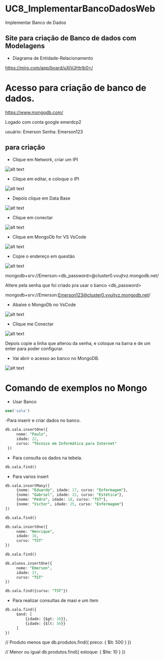 # UC8_ImplementarBancoDadosWeb
Implementar Banco de Dados

## Site para criação de Banco de dados com Modelagens

- Diagrama de Entidade-Relacionamento

https://miro.com/app/board/uXjVJHtrlb0=/

# Acesso para criação de banco de dados.

https://www.mongodb.com/

Logado com conta google emerdcp2

usuário:
Emerson
Senha:
Emerson123

## para criação

- Clique em Network, criar um IPI

![alt text](image.png)

- Clique em editar, e coloque o IPI

![alt text](image-1.png)

- Depois clique em Data Base

![alt text](image-2.png)

- Clique em conectar

![alt text](image-3.png)

- Clique em MongoDb for VS VsCode

![alt text](image-4.png)

- Copie o endereço em questão

![alt text](image-5.png)

mongodb+srv://Emerson:<db_password>@cluster0.vvujtvz.mongodb.net/

Altere pela senha que foi criado pra usar o banco <db_password>

mongodb+srv://Emerson:Emerson123@cluster0.vvujtvz.mongodb.net/

- Abaixe o MongoDb no VsCode

![alt text](image-6.png)

- Clique me Conectar

![alt text](image-7.png)

Depois copie a linha que alterou da senha, e coloque na barra e de um enter para poder configurar.

- Vai abrir o acesso ao banco no MongoDB.

![alt text](image-8.png)


# Comando de exemplos no Mongo

- Usar Banco

```sql
use('sala')
```

-Para inserir e criar dados no banco.
```sql
db.sala.insertOne({
     nome: "Paulo",
     idade: 22,
     curso: "Técnico em Informática para Internet"
 })
 ```
 
 - Para consulta os dados na tebela.

```sql
db.sala.find()
```

- Para varios insert

```sql
db.sala.insertMany([
     {nome: "Eduardo", idade: 17, curso: "Enfermagem"},
     {nome: "Gabriel", idade: 22, curso: "Estética"},
     {nome: "Pedro", idade: 18, curso: "TST"},
     {nome: "Victor", idade: 25, curso: "Enfermagem"}
])

db.sala.find()

db.sala.insertOne({
     nome: "Henrique",
     idade: 16,
     curso: "TST"
})

db.sala.find()

db.alunos.insertOne({
     nome: "Emerson",
     idade: 37,
     curso: "TST"
})

db.sala.find({curso: "TST"})
```

- Para realizar consultas de masi e um item
```sql
db.sala.find({
     $and: [
         {idade: {$gt: 10}},
         {idade: {$lt: 50}}
     ]
})
```

// Produto menos que
db.produtos.find({
    preco: { $lt: 500 }
})

// Menor ou igual 
db.produtos.find({
    estoque: { $lte: 10 }
})
